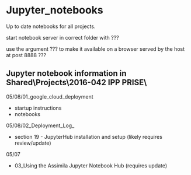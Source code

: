 # Jupyter_notebooks
Up to date notebooks for all projects.

start notebook server in correct folder with
  ???
  
use the argument ??? to make it available on a browser served by the host at post 8888
  ???



## Jupyter notebook information in Shared\Projects\2016-042 IPP PRISE\
05/08/01_google_cloud_deployment
* startup instructions
* notebooks

05/08/02_Deployment_Log_<latest>
* section 19 - JupyterHub installation and setup (likely requires review/update)
	
05/07
* 03_Using the Assimila Jupyter Notebook Hub (requires update)
